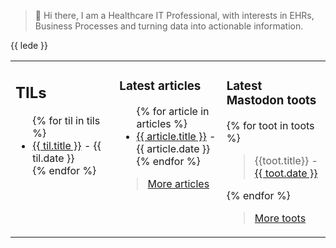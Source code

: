 > 👋 Hi there, I am a Healthcare IT Professional, with interests in EHRs, Business Processes and turning data into actionable information.

{{ lede }}

<table><tr><td valign="top" width="33%">

## TILs

<ul>
{% for til in tils %}
  <li><a href="{{ til.url }}" target="_blank">{{ til.title }}</a> - {{ til.date }}</li>
{% endfor %}
</ul>


</td><td valign="top" width="34%">

### Latest articles

<ul>
{% for article in articles %}
  <li><a href="{{ article.url }}" target="_blank">{{ article.title }}</a> - {{ article.date }}</li>
{% endfor %}
</ul>

> <a href="https://ryancheley.com/" target="_blank">More articles</a>

</td><td valign="top" width="33%">

### Latest Mastodon toots

{% for toot in toots %}
  <blockquote>
  {{toot.title}}
  - <a href="{{ toot.url }}" target="_blank">{{ toot.date }}</a>
  </blockquote>
{% endfor %}

<br>

> <a href="https://fosstodon.org/@bbelderbos" target="_blank">More toots</a>


</td></tr></table>
